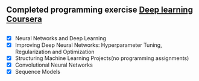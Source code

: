 ## Completed programming exercise <a href='https://www.coursera.org/specializations/deep-learning'>Deep learning Coursera</a> 

##
- [x] Neural Networks and Deep Learning
- [x] Improving Deep Neural Networks: Hyperparameter Tuning, Regularization and Optimization
- [x] Structuring Machine Learning Projects(no programming assignments)
- [x] Convolutional Neural Networks
- [x] Sequence Models
